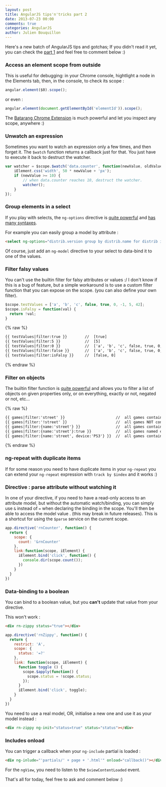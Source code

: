 ```yaml
---
layout: post
title: AngularJS tips'n'tricks part 2
date: 2013-07-23 00:00
comments: true
categories: AngularJS
author: Julien Bouquillon
---
```


Here's a new batch of AngularJS tips and gotchas; If you didn't read it yet, you can check the [part 1](http://blog.revolunet.com/blog/2013/05/01/angular-tips-n-tricks/) and feel free to comment below :)

### Access an element scope from outside

This is useful for debugging: in your Chrome console, hightlight a node in the Elements tab, then, in the console, to check its scope :

```js
angular.element($0).scope();
```
or even :
```js
angular.element(document.getElementById('elementId')).scope();
```

The [Batarang Chrome Extension](https://chrome.google.com/webstore/detail/angularjs-batarang/ighdmehidhipcmcojjgiloacoafjmpfk?utm_source=chrome-ntp-icon) is much powerful and let you inspect any scope, anywhere :)

### Unwatch an expression

Sometimes you want to watch an expression only a few times, and then forget it. The `$watch` function returns a callback just for that. You just have to execute it back to destruct the watcher.

```js
var watcher = $scope.$watch('data.counter', function(newValue, oldValue) {
    iElement.css('width', 50 * newValue + 'px');
    if (newValue >= 10) {
        // when data.counter reaches 10, destruct the watcher.
        watcher();
    }
});
```

### Group elements in a select

If you play with selects, the `ng-options` directive is [quite powerful](http://docs.angularjs.org/api/ng.directive:select) and [has many syntaxes](http://odetocode.com/blogs/scott/archive/2013/06/19/using-ngoptions-in-angularjs.aspx).

For example you can easily group a model by attribute :

```html
<select ng-options="distrib.version group by distrib.name for distrib in distribs"></select>
```

Of course, just add an `ng-model` directive to your select to data-bind it to one of the values.

### Filter falsy values

You can't use the builtin filter for falsy attributes or values :/ I don't know if this is a bug of feature, but a simple workaround is to use a custom filter function that you can expose on the scope. (you can also define your own filter).

```js
$scope.testValues = ['a', 'b', 'c', false, true, 0, -1, 5, 42];
$scope.isFalsy = function(val) {
  return !val;
}
```
{% raw %}
```html
{{ testValues|filter:true }}        //  [true]
{{ testValues|filter:5 }}           //  [5]
{{ testValues|filter:0 }}           //  ['a', 'b', 'c', false, true, 0, -1, 5, 42]
{{ testValues|filter:false }}       //  ['a', 'b', 'c', false, true, 0, -1, 5, 42]
{{ testValues|filter:isFalsy }}     //  [false, 0]
```
{% endraw %}


### Filter on objects

The builtin filter function is [quite powerful](http://code.angularjs.org/1.1.5/docs/api/ng.filter:filter) and allows you to filter a list of objects on given properties only, or on everything, exactly or not, negated or not, etc...

{% raw %}
```html
{{ games|filter:'street' }}                       //  all games containing "street" in any property
{{ games|filter:'!street' }}                      //  all games NOT containing "street" in any property
{{ games|filter:{name:'street'} }}                //  all games containing "street" in their name
{{ games|filter:{name:'street'}:true }}           //  all games named exactly "street"
{{ games|filter:{name:'street', device:'PS3'} }}  //  all games containing "street" in their name and PS3 in their device
```
{% endraw %}

### ng-repeat with duplicate items

If for some reason you need to have duplicate items in your `ng-repeat` you can extend your `ng-repeat` expression with `track by $index` and it works :)

### Directive : parse attribute without watching it

In one of your directive, if you need to have a read-only access to an attribute model, but without the automatic watch/binding, you can simply use `&` instead of `=` when declaring the binding in the scope. You'll then be able to access the model value . (this may break in future releases). This is a shortcut for using the `$parse` service on the current scope.

```js
app.directive('rnCounter', function() {
  return {
    scope: {
      count: '&rnCounter'
    },
    link:function(scope, iElement) {
      iElement.bind('click', function() {
        console.dir(scope.count());
      })
    }
  }
})
```

### Data-binding to a boolean

You can bind to a boolean value, but you **can't** update that value from your directive.

This won't work :
```html
<div rn-zippy status="true"></div>
```

```js
app.directive('rnZippy', function() {
  return {
    restrict: 'A',
    scope: {
      status: '=?'
    },
    link: function(scope, iElement) {
      function toggle () {
        scope.$apply(function() {
          scope.status = !scope.status;  
        });
      }
      iElement.bind('click', toggle);
    }
  }
})
```


You need to use a real model, OR, initialise a new one and use it as your model instead :
```html
<div rn-zippy ng-init="status=true" status="status"></div>
```

### Includes onload

You can trigger a callback when your `ng-include` partial is loaded :
```html
<div ng-inlude="'partials/' + page + '.html'" onload="callback()"></div>
```

For the `ngView`, you need to listen to the `$viewContentLoaded` event.


That's all for today, feel free to ask and comment below :)
